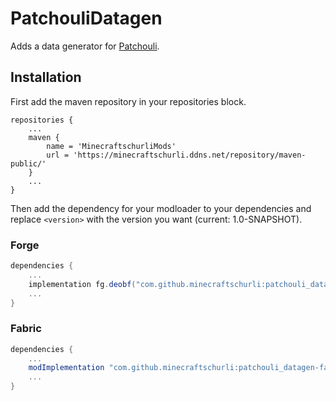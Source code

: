 PatchouliDatagen
============

Adds a data generator for [Patchouli](https://github.com/VazkiiMods/Patchouli).

## Installation

First add the maven repository in your repositories block.

~~~
repositories {
    ...
    maven {
        name = 'MinecraftschurliMods'
        url = 'https://minecraftschurli.ddns.net/repository/maven-public/'
    }
    ...
}
~~~

Then add the dependency for your modloader to your dependencies and replace `<version>` with the version you want (current: 1.0-SNAPSHOT).

### Forge
~~~gradle
dependencies {
    ...
    implementation fg.deobf("com.github.minecraftschurli:patchouli_datagen-forge-1.18.2:<version>")
    ...
}
~~~

### Fabric
~~~gradle
dependencies {
    ...
    modImplementation "com.github.minecraftschurli:patchouli_datagen-fabric-1.18.2:<version>"
    ...
}
~~~
